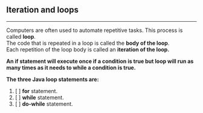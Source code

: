 ## Iteration and loops
***
Computers are often used to automate repetitive tasks. This process is called **loop**.       
The code that is repeated in a loop is called the **body of the loop**.     
Each repetition of the loop body is called an **iteration of the loop.**

**An if statement will execute once if a condition is true but loop will run as many times as it needs to while a condition is true.**


**The three Java loop statements are:**
1. [ ]  **for** statement.
2. [ ]  **while** statement.
3. [ ]  **do-while** statement.

